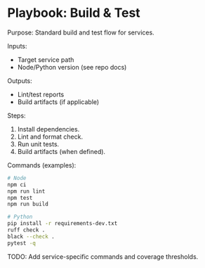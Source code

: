 # Playbook: Build & Test

Purpose: Standard build and test flow for services.

Inputs:
- Target service path
- Node/Python version (see repo docs)

Outputs:
- Lint/test reports
- Build artifacts (if applicable)

Steps:
1. Install dependencies.
2. Lint and format check.
3. Run unit tests.
4. Build artifacts (when defined).

Commands (examples):
```bash
# Node
npm ci
npm run lint
npm test
npm run build

# Python
pip install -r requirements-dev.txt
ruff check .
black --check .
pytest -q
```

TODO: Add service-specific commands and coverage thresholds.